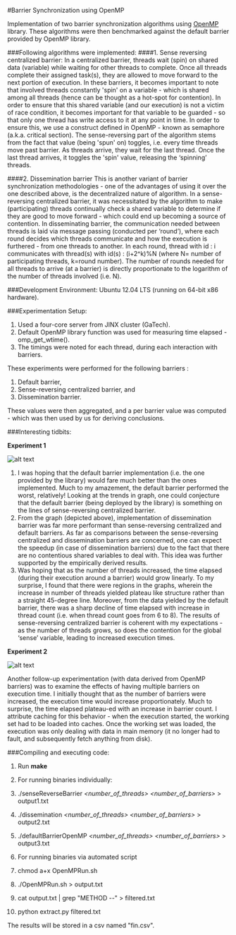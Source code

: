 #Barrier Synchronization using OpenMP

Implementation of two barrier synchronization algorithms using [OpenMP](http://www.openmp.org/) library. These algorithms were then benchmarked against the default barrier provided by OpenMP library.

###Following algorithms were implemented:
####1. Sense reversing centralized barrier:
In a centralized barrier, threads wait (spin) on shared data (variable) while waiting for other threads to complete. Once all threads complete their assigned task(s), they are allowed to move forward to the next portion of execution. In these barriers, it becomes important to note that involved threads constantly 'spin' on a variable - which is shared among all threads (hence can be thought as a hot-spot for contention). In order to ensure that this shared variable (and our execution) is not a victim of race condition, it becomes important for that variable to be guarded - so that only one thread has write access to it at any point in time. In order to ensure this, we use a construct defined in OpenMP - known as semaphore (a.k.a. critical section). The sense-reversing part of the algorithm stems from the fact that value (being 'spun' on) toggles, i.e. every time threads move past barrier. As threads arrive, they wait for the last thread. Once the last thread arrives, it toggles the 'spin' value, releasing the ‘spinning’ threads.

####2. Dissemination barrier
This is another variant of barrier synchronization methodologies - one of the advantages of using it over the one described above, is the decentralized nature of algorithm. In a sense-reversing centralized barrier, it was necessitated by the algorithm to make (participating) threads continually check a shared variable to determine if they are good to move forward - which could end up becoming a source of contention. In disseminating barrier, the communication needed between threads is laid via message passing (conducted per ‘round’), where each round decides which threads communicate and how the execution is furthered - from one threads to another. In each round, thread with id : i communicates with thread(s) with id(s) : (i+2^k)%N (where N= number of participating threads, k=round number). The number of rounds needed for all threads to arrive (at a barrier) is directly proportionate to the logarithm of the number of threads involved (i.e. N).

###Development Environment:
Ubuntu 12.04 LTS (running on 64-bit x86 hardware).

###Experimentation Setup:

1. Used a four-core server from JINX cluster (GaTech). 
2. Default OpenMP library function was used for measuring time elapsed - omp_get_wtime(). 
3. The timings were noted for each thread, during each interaction with barriers. 

These experiments were performed for the following barriers : 

1. Default barrier, 
2. Sense-reversing centralized barrier, and
3. Dissemination barrier. 
 
These values were then aggregated, and a per barrier value was computed - which was then used by us for deriving conclusions.

###Interesting tidbits:

**Experiment 1**

![alt text](https://github.com/rohit-jamuar/Barrier-Synchronization/blob/master/Pngs/1.png "Variation in completion times")

1. I was hoping that the default barrier implementation (i.e. the one provided by the library) would fare much better than the ones implemented. Much to my amazement, the default barrier performed the worst, relatively! Looking at the trends in graph, one could conjecture that the default barrier (being deployed by the library) is something on the lines of sense-reversing centralized barrier.
2. From the graph (depicted above), implementation of dissemination barrier was far more performant than  sense-reversing centralized and default barriers. As far as comparisons between the sense-reversing centralized and dissemination barriers are concerned, one can expect the speedup (in case of dissemination barriers) due to the fact that there are no contentious shared variables to deal with. This idea was further supported by the empirically derived results.
3. Was hoping that as the number of threads increased, the time elapsed (during their execution around a barrier) would grow linearly. To my surprise, I found that there were regions in the graphs, wherein the increase in number of threads yielded plateau like structure rather than a straight 45-degree line. Moreover, from the data yielded by the default barrier, there was a sharp decline of time elapsed with increase in thread count (i.e. when thread count goes from 6 to 8). The results of sense-reversing centralized barrier is coherent with my expectations - as the number of threads grows, so does the contention for the global ‘sense’ variable, leading to increased execution times.

**Experiment 2**

![alt text](https://github.com/rohit-jamuar/Barrier-Synchronization/blob/master/Pngs/2.png "Time Elapsed v/s Barrier Count")

Another follow-up experimentation (with data derived from OpenMP barriers) was to examine the effects of having multiple barriers on execution time. I initially thought that as the number of barriers were increased, the execution time would increase proportionately. Much to surprise, the time elapsed plateau-ed with an increase in barrier count. I attribute caching for this behavior - when the execution started, the working set had to be loaded into caches. Once the working set was loaded, the execution was only dealing with data in main memory (it no longer had to fault, and subsequently fetch anything from disk).

###Compiling and executing code:
1. Run **make**
2. For running binaries individually:

  1. ./senseReverseBarrier *\<number\_of\_threads\>* *\<number\_of\_barriers\>* \> output1.txt
  2. ./dissemination *\<number\_of\_threads\>* *\<number\_of\_barriers\>* \> output2.txt
  3. ./defaultBarrierOpenMP *\<number\_of\_threads\>* *\<number\_of\_barriers\>* \> output3.txt

3. For running binaries via automated script

  1. chmod a+x OpenMPRun.sh
  2. ./OpenMPRun.sh > output.txt
  3. cat output.txt | grep "METHOD --" > filtered.txt
  4. python extract.py filtered.txt

  The results will be stored in a csv named "fin.csv".

